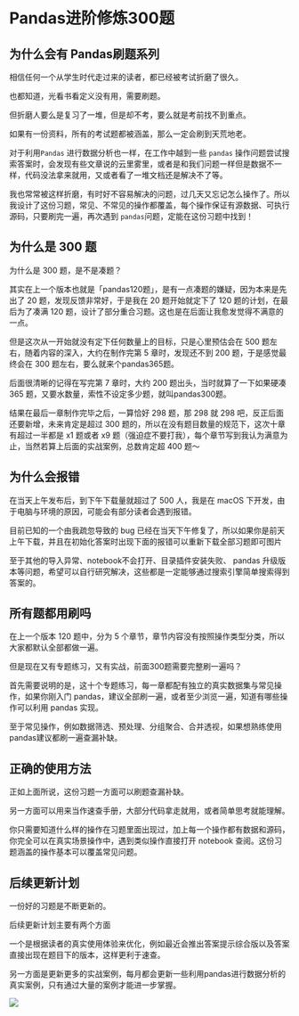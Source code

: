 # Pandas进阶修炼300题

## 为什么会有 Pandas刷题系列

相信任何一个从学生时代走过来的读者，都已经被考试折磨了很久。

也都知道，光看书看定义没有用，需要刷题。

但折磨人要么是复习了一堆，但是却不考，要么就是考前找不到重点。

如果有一份资料，所有的考试题都被涵盖，那么一定会刷到天荒地老。

对于利用`Pandas` 进行数据分析也一样，在工作中越到一些 `pandas` 操作问题尝试搜索答案时，会发现有些文章说的云里雾里，或者是和我们问题一样但是数据不一样，代码没法拿来就用，又或者看了一堆文档还是解决不了等。

我也常常被这样折磨，有时好不容易解决的问题，过几天又忘记怎么操作了。所以我设计了这份习题，常见、不常见的操作都覆盖，每个操作保证有源数据、可执行源码，只要刷完一遍，再次遇到 `pandas`问题，定能在这份习题中找到！

## 为什么是 300 题
为什么是 300 题，是不是凑题？

其实在上一个版本也就是「pandas120题」，是有一点凑题的嫌疑，因为本来是先出了 20 题，发现反馈非常好，于是我在 20 题开始就定下了 120 题的计划，在最后为了凑满 120 题，设计了部分重合习题。这也是在后面让我愈发觉得不满意的一点。

但是这次从一开始就没有定下任何数量上的目标，只是心里预估会在 500 题左右，随着内容的深入，大约在制作完第 5 章时，发现还不到 200 题，于是感觉最终会在 300 题左右，要么就来个pandas365题。

后面很清晰的记得在写完第 7 章时，大约 200 题出头，当时就算了一下如果硬凑 365 题，又要水数量，索性不设定多少题，就叫pandas300题。

结果在最后一章制作完毕之后，一算恰好 298 题，那 298 就 298 吧，反正后面还要新增，未来肯定是超过 300 题的，所以在没有题目数量的规范下，这次十章有超过一半都是 x1 题或者 x9 题（强迫症不要打我），每个章节写到我认为满意为止，当然若算上后面的实战案例，总数肯定超 400 题～

## 为什么会报错
在当天上午发布后，到下午下载量就超过了 500 人，我是在 macOS 下开发，由于电脑与环境的原因，可能会有部分读者会遇到报错。

目前已知的一个由我疏忽导致的 bug 已经在当天下午修复了，所以如果你是前天上午下载，并且在初始化答案时出现下面的报错可以重新下载全部习题即可图片

至于其他的导入异常、notebook不会打开、目录插件安装失败、 pandas 升级版本等问题，希望可以自行研究解决，这些都是一定能够通过搜索引擎简单搜索得到答案的。

## 所有题都用刷吗
在上一个版本 120 题中，分为 5 个章节，章节内容没有按照操作类型分类，所以大家都默认全部都做一遍。

但是现在又有专题练习，又有实战，前面300题需要完整刷一遍吗？

首先需要说明的是，这十个专题练习，每一章都配有独立的真实数据集与常见操作，如果你刚入门 pandas，建议全部刷一遍，或者至少浏览一遍，知道有哪些操作可以利用 pandas 实现。

至于常见操作，例如数据筛选、预处理、分组聚合、合并透视，如果想熟练使用pandas建议都刷一遍查漏补缺。

## 正确的使用方法
正如上面所说，这份习题一方面可以刷题查漏补缺。

另一方面可以用来当作速查手册，大部分代码拿走就用，或者简单思考就能理解。

你只需要知道什么样的操作在习题里面出现过，加上每一个操作都有数据和源码，你完全可以在真实场景操作中，遇到类似操作直接打开 notebook 查阅。这份习题涵盖的操作基本可以覆盖常见问题。

## 后续更新计划
一份好的习题是不断更新的。

后续更新计划主要有两个方面

一个是根据读者的真实使用体验来优化，例如最近会推出答案提示综合版以及答案直接出现在题目下的版本，这样更利于速查。

另一方面是更新更多的实战案例，每月都会更新一些利用pandas进行数据分析的真实案例，只有通过大量的案例才能进一步掌握。

![](http://liuzaoqi.oss-cn-beijing.aliyuncs.com/2021/09/16/16317972442543.jpg?域名/sample.jpg?x-oss-process=style/stylename)
